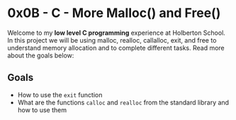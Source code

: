 # 0x0B - C - More Malloc() and Free()

Welcome to my  **low level C programming** experience at Holberton School. In this project we will be using malloc, realloc, callalloc, exit, and free to understand memory allocation and to complete different tasks. Read more about the goals below:


## Goals
-   How to use the  `exit`  function
-   What are the functions  `calloc`  and  `realloc`  from the standard library and how to use them




